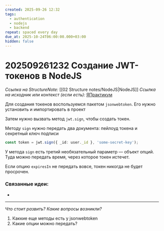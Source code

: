 ```yaml
---
created: 2025-09-26 12:32
tags:
  - authentication
  - nodejs
  - backend
repeat: spaced every day
due_at: 2025-10-24T06:00:00.000+03:00
hidden: false
---
```

# 202509261232 Создание JWT-токенов в NodeJS

*Ссылка на StructureNote:* [[02 Structure notes/NodeJS|NodeJS]]
*Ссылка на исходник или контекст (если есть):* [ЯПрактикум](https://practicum.yandex.ru/learn/backend-nodejs/courses/16b47298-e20d-4fde-9619-1ab305039a00/sprints/564238/topics/a4928f0d-5f69-4053-bea3-fa90d3a2a89f/lessons/222d3040-6e86-4bf3-98c4-fbae87e62d07/)

Для создания токенов воспользуемся пакетом `jsonwebtoken`. Его нужно установить и импортировать в проект

Затем нужно вызвать метод `jwt.sign`, чтобы создать токен.

Методу `sign` нужно передать два документа: пейлоуд токена и секретный ключ подписи

```ts
const token = jwt.sign({ _id: user._id }, 'some-secret-key');
```

У метода `sign` есть третий необязательный параметр — объект опций. Туда можно передать время, через которое токен истечет.

Если опцию `expiresIn` не передать вовсе, токен никогда не будет просрочен.

### Связанные идеи:

* 
---

*Что стоит развить? Какие вопросы возникли?*
1) Каккие еще методы есть у jsonwebtoken
2) Какие опции можно передать?
